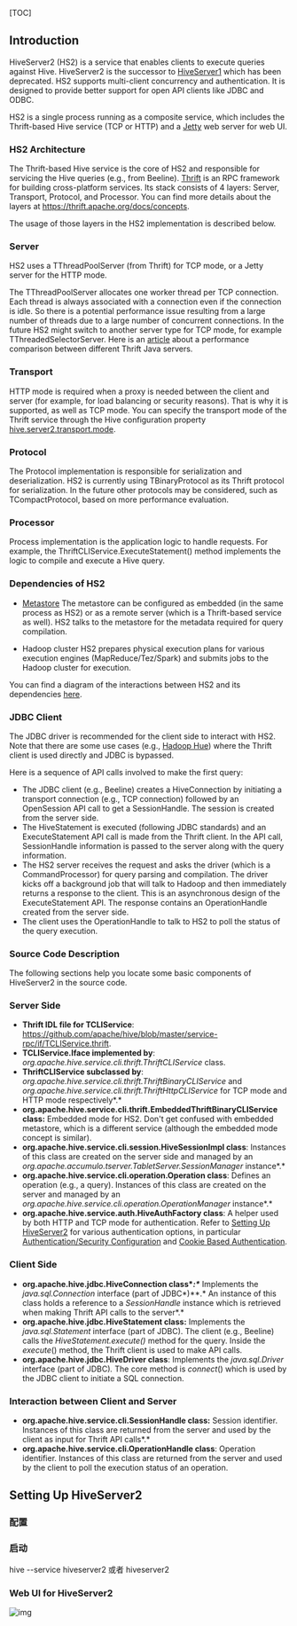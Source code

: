 [TOC]



## Introduction

HiveServer2 (HS2) is a service that enables clients to execute queries against Hive. HiveServer2 is the successor to [HiveServer1](https://cwiki.apache.org/confluence/display/Hive/HiveServer) which has been deprecated. HS2 supports multi-client concurrency and authentication. It is designed to provide better support for open API clients like JDBC and ODBC.

HS2 is a single process running as a composite service, which includes the Thrift-based Hive service (TCP or HTTP) and a [Jetty](http://www.eclipse.org/jetty/) web server for web UI. 

### HS2 Architecture

The Thrift-based Hive service is the core of HS2 and responsible for servicing the Hive queries (e.g., from Beeline). [Thrift](https://thrift.apache.org/) is an RPC framework for building cross-platform services. Its stack consists of 4 layers: Server, Transport, Protocol, and Processor. You can find more details about the layers at https://thrift.apache.org/docs/concepts.

The usage of those layers in the HS2 implementation is described below.

### Server

HS2 uses a TThreadPoolServer (from Thrift) for TCP mode, or a Jetty server for the HTTP mode. 

The TThreadPoolServer allocates one worker thread per TCP connection. Each thread is always associated with a connection even if the connection is idle. So there is a potential performance issue resulting from a large number of threads due to a large number of concurrent connections. In the future HS2 might switch to another server type for TCP mode, for example TThreadedSelectorServer. Here is an [article](https://github.com/m1ch1/mapkeeper/wiki/Thrift-Java-Servers-Compared) about a performance comparison between different Thrift Java servers. 

### Transport

HTTP mode is required when a proxy is needed between the client and server (for example, for load balancing or security reasons). That is why it is supported, as well as TCP mode. You can specify the transport mode of the Thrift service through the Hive configuration property [hive.server2.transport.mode](https://cwiki.apache.org/confluence/display/Hive/Configuration+Properties#ConfigurationProperties-hive.server2.transport.mode).

### Protocol

The Protocol implementation is responsible for serialization and deserialization. HS2 is currently using TBinaryProtocol as its Thrift protocol for serialization. In the future other protocols may be considered, such as TCompactProtocol, based on more performance evaluation.

### Processor

Process implementation is the application logic to handle requests. For example, the ThriftCLIService.ExecuteStatement() method implements the logic to compile and execute a Hive query.

### Dependencies of HS2

- [Metastore](https://cwiki.apache.org/confluence/display/Hive/AdminManual+Metastore+Administration)
  The metastore can be configured as embedded (in the same process as HS2) or as a remote server (which is a Thrift-based service as well). HS2 talks to the metastore for the metadata required for query compilation.  

- Hadoop cluster
  HS2 prepares physical execution plans for various execution engines (MapReduce/Tez/Spark) and submits jobs to the Hadoop cluster for execution.

You can find a diagram of the interactions between HS2 and its dependencies [here](https://cwiki.apache.org/confluence/display/Hive/Design#Design-HiveArchitecture).

### JDBC Client

The JDBC driver is recommended for the client side to interact with HS2. Note that there are some use cases (e.g., [Hadoop Hue](http://gethue.com/)) where the Thrift client is used directly and JDBC is bypassed.

Here is a sequence of API calls involved to make the first query:

- The JDBC client (e.g., Beeline) creates a HiveConnection by initiating a transport connection (e.g., TCP connection) followed by an OpenSession API call to get a SessionHandle. The session is created from the server side.
- The HiveStatement is executed (following JDBC standards) and an ExecuteStatement API call is made from the Thrift client. In the API call, SessionHandle information is passed to the server along with the query information.
- The HS2 server receives the request and asks the driver (which is a CommandProcessor) for query parsing and compilation. The driver kicks off a background job that will talk to Hadoop and then immediately returns a response to the client. This is an asynchronous design of the ExecuteStatement API. The response contains an OperationHandle created from the server side.
- The client uses the OperationHandle to talk to HS2 to poll the status of the query execution.

### Source Code Description

The following sections help you locate some basic components of HiveServer2 in the source code.

### Server Side

- **Thrift IDL file for TCLIService**: https://github.com/apache/hive/blob/master/service-rpc/if/TCLIService.thrift.
- **TCL****IService****.Iface implemented by**: *org.apache.hive.service.cli.thrift.ThriftCLIService* class.
- **ThriftCLIService subclassed by**: *org.apache.hive.service.cli.thrift.ThriftBinaryCLIService* and *org.apache.hive.service.cli.thrift.ThriftHttpCLIService* for TCP mode and HTTP mode respectively*.*
- **org.apache.hive.service.cli.thrift.EmbeddedThriftBinaryCLIService class:** Embedded mode for HS2. Don't get confused with embedded metastore, which is a different service (although the embedded mode concept is similar).
- **org.apache.hive.service.cli.session.HiveSessionImpl class**: Instances of this class are created on the server side and managed by an *org.apache.accumulo.tserver.TabletServer.SessionManager* instance*.*
- **org.apache.hive.service.cli.operation.Operation class**: Defines an operation (e.g., a query). Instances of this class are created on the server and managed by an *org.apache.hive.service.cli.operation.OperationManager* instance*.*
- **org.apache.hive.service.auth.HiveAuthFactory class**: A helper used by both HTTP and TCP mode for authentication. Refer to [Setting Up HiveServer2](https://cwiki.apache.org/confluence/display/Hive/Setting+Up+HiveServer2) for various authentication options, in particular [Authentication/Security Configuration](https://cwiki.apache.org/confluence/display/Hive/Setting+Up+HiveServer2#SettingUpHiveServer2-Authentication/SecurityConfiguration) and [Cookie Based Authentication](https://cwiki.apache.org/confluence/display/Hive/Setting+Up+HiveServer2#SettingUpHiveServer2-CookieBasedAuthentication).

### Client Side

- **org.apache.hive.jdbc.HiveConnection class\**:\**** Implements the *java.sql.Connection* interface (part of JDBC*)**.* An instance of this class holds a reference to a *SessionHandle* instance which is retrieved when making Thrift API calls to the server*.*
- **org.apache.hive.jdbc.HiveStatement class:** Implements the *java.sql.Statement* interface (part of JDBC). The client (e.g., Beeline) calls the *HiveStatement.execute()* method for the query. Inside the *execute*() method, the Thrift client is used to make API calls.
- **org.apache.hive.jdbc.HiveDriver class**: Implements the *java.sql.Driver* interface (part of JDBC)*.* The core method is *connect*() which is used by the JDBC client to initiate a SQL connection.

### Interaction between Client and Server

- **org.apache.hive.service.cli.SessionHandle class:** Session identifier. Instances of this class are returned from the server and used by the client as input for Thrift API calls*.*
- **org.apache.hive.service.cli.OperationHandle class**: Operation identifier. Instances of this class are returned from the server and used by the client to poll the execution status of an operation. 



## Setting Up HiveServer2

### 配置

### 启动

hive --service hiveserver2 或者 hiveserver2

### Web UI for HiveServer2

![img](https://kingcall.oss-cn-hangzhou.aliyuncs.com/blog/img/hs2-webui.png)

